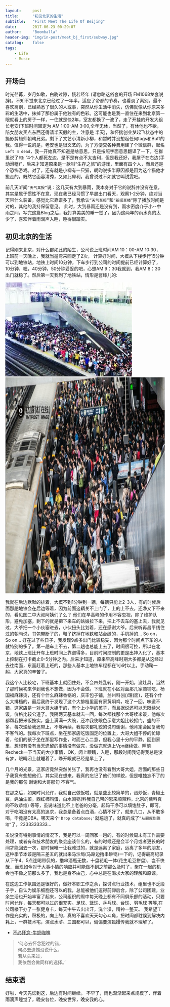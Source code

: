 ```yaml
---
layout:     post
title:      "初见北京的生活"
subtitle:   "First Meet The Life Of Beijing"
date:       2017-06-23 00:29:07
author:     "Boomballa"
header-img: "img/in-post/meet_bj_first/subway.jpg"
catalog:    false
tags:
    - Life
    - Music
---
```


## 开场白
时光荏苒，岁月如歌，白驹过隙，恍若经年 (请忽略这俗套的开场 FM1068龙套说辞)。不知不觉来北京已经过了一年半，适应了帝都的节奏，也看淡了离别。最不喜欢离别，已经熟悉了很久的人或事，突然从你生活中消失，仿佛就像从你原来多彩的生活中，抹掉了那份属于他独有的色彩。这可能也是我一直住在来到北京第一眼就看上的房子一样，一住就是快2年，室友都换了一波了，走了开挂的开发大组长老安(下班时间固定为 AM 1:00-AM 3:00,全年无休，当然了，有休他也不歇，陪女朋友买点东西还得请半天假的主，注意是 半天)，和怀揣创业梦起飞状态中的摄影剪辑师朝昀兄弟。剩下了文艺小清新小柳，和暂时并没想起任何tags和Buff的我。值得一说的是，老安也是很文艺的，为了方便交各种费用建了个微信群，起名`Left 4 dead`，我一开始真不知道是啥意思，只是按照字面意思翻译了一下，在群里说了句: “4个人都死左边，是不是有点不太吉利，但是我还好，我屋子在右边(手动滑稽)”，后来才知道原来是一款叫“生存之旅”的游戏，里面有四个人，而且还是个恐怖游戏。对了，还有就是小柳有一只猫，朝昀说多半原因都是因为这个猫他才搬走的，既然它面容清秀，又如此犀利，我曾说过不如就它叫锐雯吧。    

前几天听闻`“天气某报”`说：这几天有大到暴雨，我本身对于它的说辞并没有在意，其实是属于惯性不在意，现在我已经习惯了早晨出门看天，观察1-2分钟，绝对当天带什么装备，感觉比它靠谱多了，我承认`“天气某报”`和`“新闻某播”`除了播放时间是对的，其他的我持保留意见。 此时，大到暴雨还是没有到，雨水密度介于小--中雨之间，写完这篇Blog之后，我打算美美的睡一觉了，因为这两年的雨水真的太少了，喜欢伴着雨滴声入睡，睡得很踏实。    

## 初见北京的生活
记得刚来北京，对什么都如此的陌生，公司说上班时间AM 10：00-AM 10:30，上班前一天晚上，我就当遛弯来回走了2次， 计算好时间，大概从下楼步行15分钟可以到地铁站，地铁上时间10分钟，下车步行到公司的时间提前已经计算好了，10分钟，嗯，40分钟，50分钟妥妥的吧，心想AM 9：30我就到，我AM 8：30出门就稳了。然后第一天我到了地铁站，情形是酱婶儿的:

<img src="/img/in-post/meet_bj_first/xierqi_1.jpg" height="297" width="400">    
<img src="/img/in-post/meet_bj_first/xierqi_2.jpg" height="682" width="1024">  

我就在后边默默的排着，大概不到1分钟到一辆，每辆只能上2-3人，有的时候后面那趟地铁会在后边等着，因为前面这辆关不上门了，上的上不去，还净又下不来的，看见图二中大叔阿姨们了么？ 他们在早高峰的作用不容忽视，除了维护队形，避免加塞，剩下的就是把下来车的姑娘拉下来，把上不去车的塞上去，我就见过，大爷把一个小伙塞进去，小伙扭头比划着，还在感谢大爷。后来听再昌平线住过的朝昀说，书包带断了的，鞋子挤掉在地铁和站台缝的，手机掉的... So on，So on...   好在过了些日子，我发现9点多出门比较稳妥，因为那个时间点下车的人就特别的多了。第一趟车上不去，第二趟也总能上去了，时间很可控，所以在北京，地铁上班比开车上班时间上靠谱得多，目前时间控制的更是出神入化了，基本上控制在打卡截止0-5分钟之内。后来才知道，原来早高峰时期大多都是从这经过去往南面，东面赶着上班的，那些人基本上地铁车程都在1小时以上。手动鞠一躬，大家真的辛苦了。    

我这个人比较宅，下班基本上就回住处，不会四处乱转，刚一开始，没灶具，当然了那时候初来乍到我也不想做，因为不会做。下班就在小区对面那几家商铺吃，杨国福麻辣烫，还有个什么麻辣香锅的，庆丰包子铺，兰州料(拉)理(面)，还有个什么大排档的，最后我终于发现了这个大排档里面有家黄焖鸡，吃了一回，味道不错，这家店是一对大哥大姐干的，有个上小学的孩子，而且据说还可以无限续米饭，价格比较公道了。我隔两天基本就去一回，每次都找那个大哥续米饭，他每次都帮我把米饭按实，盛上满满一大碗，还冲我使眼色示意大姐比较抠门，盛的不多，每次递给我还带上，不够再续，我每次都礼貌的说句谢谢，他肯定会回复我句不客气的。我每次下班点，坐在那家店吃饭固定的位置上，大哥大姐不停的忙碌着，他们的孩子坐在那里写作业，时而三心二意，但我心里十分的平静。回到家里，想想有没有当天遗留的事情没有做完，没做完就连上Vpn继续做。睡前Recheck一下当天的大小事情，OK，闭上眼睛，入睡，那段时间我记得我总是没有梦，眼睛闭上就睡着了，睁开眼就已经是早上了。

几个月的光景，这家店竟然突然关张了，我再也没有看到大哥大姐，后面的那些日子我竟有些想他们，其实现在想来，我真的忘记了他们的样貌，但是唯独忘不了的是我的那句 谢谢和大哥那句 不客气。

在那之后，如果时间允许，我就自己做饭啦，就是些比较简单的，蛋炒饭，青椒土豆，蚝油生菜，西红柿鸡蛋，白水涮锅(料我自己带的恩来顺辣料，北京的蘸料真的不敢恭维) 等等，虽说味道比不上老爸的分毫，起码干净可以填饱肚子，即可。对于吃喝没有太高的追求，我总是备着点白酒，心情不好了，就来几口，从不敢多喝，毕竟是DBA，哪天来个`'Drop database;'`就尴尬了，就真的成了`“从删库到跑路”`了，2333333333...

虽说没有特别事情的情况下，我是可以一周回家一趟的，有的时候周末有工作需要处理，或者有和技术朋友的聚会座谈什么的，有的时候还是会半个月或者更长的时间才能回去一次，那时候唯一让我难过的，就是远离了家庭，远离了多年的朋友，这种季节本该是隔三差五的就出来马沙局(马路边撸串砂锅)一下的，记得最高纪录从下午4、5点连喝带侃的，撸串酒瓶无数，十盘花毛一体(花生毛豆拼盘)，岂不快哉... 而现如今对于大事小情的响应并可能做不到之前那么及时了，聚在一起的机会也不像之前那么多了，我也是身不由己，心中总是在渴求大家的理解和原谅。

在这边工作氛围还是很好的，做好本职工作之余，探讨点行业技术，组里也不乏段子手，自认为娱乐细胞还可以的我，总能被他们逗得前仰后合，除了公司团建，业余生活也开始丰富了起来，公司组织的周中每天晚上都有不同俱乐部的活动，只要时间允许，每天都可以过的很充实。足球、篮球、乒乓球、台球、羽毛球 等等,在公司楼下办了一张健身卡，每天中午去出出汗，洗个澡，精神一整天。 我希望工作是充实的，积极的，向上的，真的不喜欢天天勾心斗角，把时间都耽误到解决内耗上，一群技术宅，演点水浒、三国都可以，偏偏要演甄嬛传我就不理解了。

- [不必怀念-牛奶咖啡](http://music.163.com/#/m/song?id=28949446&userid=106273967)      

> ‘何必去怀念犯过的错，    
   何必去遗憾没说什么，    
   若从头来过，    
   我依然会做同样的选择。’    
  
## 结束语
好啦，今天先忆到这，后边有时间继续。 不早了，雨也渐渐起来点规模了，伴着雨滴声睡觉了，晚安各位，晚安世界，晚安我的心。     
   

